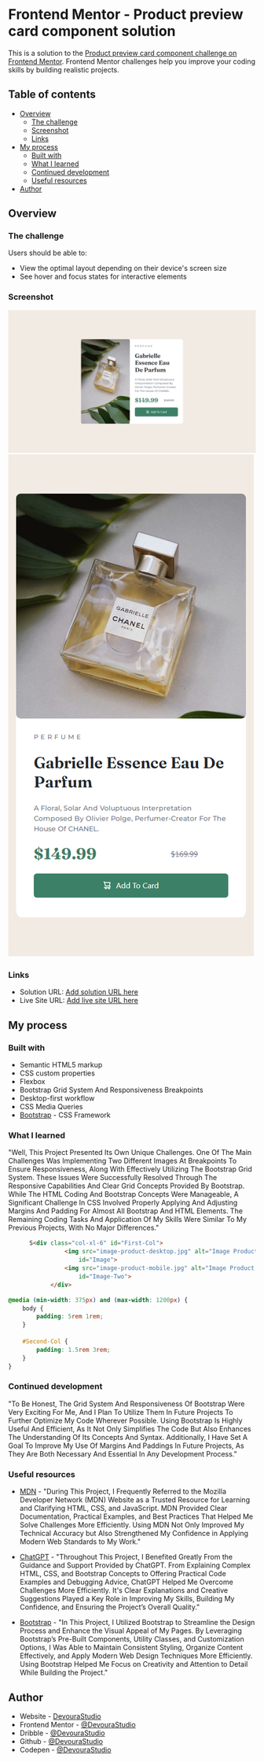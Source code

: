 # Frontend Mentor - Product preview card component solution

This is a solution to the [Product preview card component challenge on Frontend Mentor](https://www.frontendmentor.io/challenges/product-preview-card-component-GO7UmttRfa). Frontend Mentor challenges help you improve your coding skills by building realistic projects. 

## Table of contents

- [Overview](#overview)
  - [The challenge](#the-challenge)
  - [Screenshot](#screenshot)
  - [Links](#links)
- [My process](#my-process)
  - [Built with](#built-with)
  - [What I learned](#what-i-learned)
  - [Continued development](#continued-development)
  - [Useful resources](#useful-resources)
- [Author](#author)

## Overview

### The challenge

Users should be able to:

- View the optimal layout depending on their device's screen size
- See hover and focus states for interactive elements

### Screenshot

![Desltop](/Screenshot.png)
![Mobile](/Screenshot2.png)

### Links

- Solution URL: [Add solution URL here](https://github.com/DevouraStudio/Product-Review-Card-Project)
- Live Site URL: [Add live site URL here](https://devourastudio.github.io/Product-Review-Card-Project/)

## My process

### Built with

- Semantic HTML5 markup
- CSS custom properties
- Flexbox
- Bootstrap Grid System And Responsiveness Breakpoints
- Desktop-first workflow
- CSS Media Queries
- [Bootstrap](https://getbootstrap.com/) - CSS Framework

### What I learned

"Well, This Project Presented Its Own Unique Challenges. One Of The Main Challenges Was Implementing Two Different Images At Breakpoints To Ensure Responsiveness, Along With Effectively Utilizing The Bootstrap Grid System. These Issues Were Successfully Resolved Through The Responsive Capabilities And Clear Grid Concepts Provided By Bootstrap. While The HTML Coding And Bootstrap Concepts Were Manageable, A Significant Challenge In CSS Involved Properly Applying And Adjusting Margins And Padding For Almost All Bootstrap And HTML Elements. The Remaining Coding Tasks And Application Of My Skills Were Similar To My Previous Projects, With No Major Differences."

```html
      S<div class="col-xl-6" id="First-Col">
				<img src="image-product-desktop.jpg" alt="Image Product Desktop" class="img-fluid d-none d-xl-block"
					id="Image">
				<img src="image-product-mobile.jpg" alt="Image Product Mobile" class="img-fluid d-block d-xl-none"
					id="Image-Two">
			</div>
```
```css
@media (min-width: 375px) and (max-width: 1200px) {
	body {
		padding: 5rem 1rem;
	}

	#Second-Col {
		padding: 1.5rem 3rem;
	}
}
```

### Continued development

"To Be Honest, The Grid System And Responsiveness Of Bootstrap Were Very Exciting For Me, And I Plan To Utilize Them In Future Projects To Further Optimize My Code Wherever Possible. Using Bootstrap Is Highly Useful And Efficient, As It Not Only Simplifies The Code But Also Enhances The Understanding Of Its Concepts And Syntax. Additionally, I Have Set A Goal To Improve My Use Of Margins And Paddings In Future Projects, As They Are Both Necessary And Essential In Any Development Process."

### Useful resources

- [MDN](https://developer.mozilla.org/en-US/) - "During This Project, I Frequently Referred to the Mozilla Developer Network (MDN) Website as a Trusted Resource for Learning and Clarifying HTML, CSS, and JavaScript. MDN Provided Clear Documentation, Practical Examples, and Best Practices That Helped Me Solve Challenges More Efficiently. Using MDN Not Only Improved My Technical Accuracy but Also Strengthened My Confidence in Applying Modern Web Standards to My Work."

- [ChatGPT](https://www.chatgpt.com/) - "Throughout This Project, I Benefited Greatly From the Guidance and Support Provided by ChatGPT. From Explaining Complex HTML, CSS, and Bootstrap Concepts to Offering Practical Code Examples and Debugging Advice, ChatGPT Helped Me Overcome Challenges More Efficiently. It's Clear Explanations and Creative Suggestions Played a Key Role in Improving My Skills, Building My Confidence, and Ensuring the Project’s Overall Quality."

- [Bootstrap](https://getbootstrap.com/) - "In This Project, I Utilized Bootstrap to Streamline the Design Process and Enhance the Visual Appeal of My Pages. By Leveraging Bootstrap’s Pre-Built Components, Utility Classes, and Customization Options, I Was Able to Maintain Consistent Styling, Organize Content Effectively, and Apply Modern Web Design Techniques More Efficiently. Using Bootstrap Helped Me Focus on Creativity and Attention to Detail While Building the Project."

## Author

- Website - [DevouraStudio](https://www.devoura.ir)
- Frontend Mentor - [@DevouraStudio](https://www.frontendmentor.io/profile/DevouraStudio)
- Dribble - [@DevouraStudio](https://www.dribbble.com/DevouraStudio)
- Github - [@DevouraStudio](https://www.github.com/DevouraStudio)
- Codepen - [@DevouraStudio](https://www.codepen.io/DevouraStudio)
